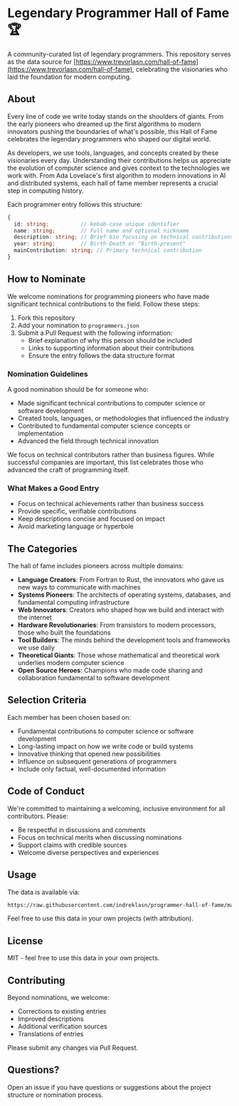 # Legendary Programmer Hall of Fame 🏆

A community-curated list of legendary programmers. This repository serves as the data source for [https://www.trevorlasn.com/hall-of-fame](https://www.trevorlasn.com/hall-of-fame), celebrating the visionaries who laid the foundation for modern computing.

## About

Every line of code we write today stands on the shoulders of giants. From the early pioneers who dreamed up the first algorithms to modern innovators pushing the boundaries of what's possible, this Hall of Fame celebrates the legendary programmers who shaped our digital world.

As developers, we use tools, languages, and concepts created by these visionaries every day. Understanding their contributions helps us appreciate the evolution of computer science and gives context to the technologies we work with. From Ada Lovelace's first algorithm to modern innovations in AI and distributed systems, each hall of fame member represents a crucial step in computing history.

Each programmer entry follows this structure:

```typescript
{
  id: string;          // kebab-case unique identifier
  name: string;        // Full name and optional nickname
  description: string; // Brief bio focusing on technical contributions
  year: string;        // Birth-Death or "Birth-present"
  mainContribution: string; // Primary technical contribution
}
```

## How to Nominate

We welcome nominations for programming pioneers who have made significant technical contributions to the field. Follow these steps:

1. Fork this repository
2. Add your nomination to `programmers.json`
3. Submit a Pull Request with the following information:
   - Brief explanation of why this person should be included
   - Links to supporting information about their contributions
   - Ensure the entry follows the data structure format

### Nomination Guidelines

A good nomination should be for someone who:

- Made significant technical contributions to computer science or software development
- Created tools, languages, or methodologies that influenced the industry
- Contributed to fundamental computer science concepts or implementation
- Advanced the field through technical innovation

We focus on technical contributors rather than business figures. While successful companies are important, this list celebrates those who advanced the craft of programming itself.

### What Makes a Good Entry

- Focus on technical achievements rather than business success
- Provide specific, verifiable contributions
- Keep descriptions concise and focused on impact
- Avoid marketing language or hyperbole

## The Categories

The hall of fame includes pioneers across multiple domains:

* **Language Creators**: From Fortran to Rust, the innovators who gave us new ways to communicate with machines
* **Systems Pioneers**: The architects of operating systems, databases, and fundamental computing infrastructure
* **Web Innovators**: Creators who shaped how we build and interact with the internet
* **Hardware Revolutionaries**: From transistors to modern processors, those who built the foundations
* **Tool Builders**: The minds behind the development tools and frameworks we use daily
* **Theoretical Giants**: Those whose mathematical and theoretical work underlies modern computer science
* **Open Source Heroes**: Champions who made code sharing and collaboration fundamental to software development

## Selection Criteria

Each member has been chosen based on:

* Fundamental contributions to computer science or software development
* Long-lasting impact on how we write code or build systems
* Innovative thinking that opened new possibilities
* Influence on subsequent generations of programmers
* Include only factual, well-documented information

## Code of Conduct

We're committed to maintaining a welcoming, inclusive environment for all contributors. Please:

- Be respectful in discussions and comments
- Focus on technical merits when discussing nominations
- Support claims with credible sources
- Welcome diverse perspectives and experiences

## Usage

The data is available via:

```bash
https://raw.githubusercontent.com/indreklasn/programmer-hall-of-fame/main/programmers.json
```

Feel free to use this data in your own projects (with attribution).

## License

MIT - feel free to use this data in your own projects.

## Contributing

Beyond nominations, we welcome:
- Corrections to existing entries
- Improved descriptions
- Additional verification sources
- Translations of entries

Please submit any changes via Pull Request.

## Questions?

Open an issue if you have questions or suggestions about the project structure or nomination process.
